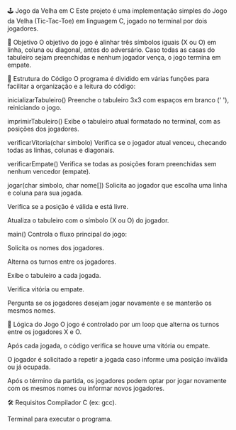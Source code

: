 🕹️ Jogo da Velha em C
Este projeto é uma implementação simples do Jogo da Velha (Tic-Tac-Toe) em linguagem C, jogado no terminal por dois jogadores.

🎯 Objetivo
O objetivo do jogo é alinhar três símbolos iguais (X ou O) em linha, coluna ou diagonal, antes do adversário. Caso todas as casas do tabuleiro sejam preenchidas e nenhum jogador vença, o jogo termina em empate.

🔧 Estrutura do Código
O programa é dividido em várias funções para facilitar a organização e a leitura do código:

inicializarTabuleiro()
Preenche o tabuleiro 3x3 com espaços em branco (' '), reiniciando o jogo.

imprimirTabuleiro()
Exibe o tabuleiro atual formatado no terminal, com as posições dos jogadores.

verificarVitoria(char simbolo)
Verifica se o jogador atual venceu, checando todas as linhas, colunas e diagonais.

verificarEmpate()
Verifica se todas as posições foram preenchidas sem nenhum vencedor (empate).

jogar(char simbolo, char nome[])
Solicita ao jogador que escolha uma linha e coluna para sua jogada.

Verifica se a posição é válida e está livre.

Atualiza o tabuleiro com o símbolo (X ou O) do jogador.

main()
Controla o fluxo principal do jogo:

Solicita os nomes dos jogadores.

Alterna os turnos entre os jogadores.

Exibe o tabuleiro a cada jogada.

Verifica vitória ou empate.

Pergunta se os jogadores desejam jogar novamente e se manterão os mesmos nomes.

🧠 Lógica do Jogo
O jogo é controlado por um loop que alterna os turnos entre os jogadores X e O.

Após cada jogada, o código verifica se houve uma vitória ou empate.

O jogador é solicitado a repetir a jogada caso informe uma posição inválida ou já ocupada.

Após o término da partida, os jogadores podem optar por jogar novamente com os mesmos nomes ou informar novos jogadores.

🛠️ Requisitos
Compilador C (ex: gcc).

Terminal para executar o programa.


